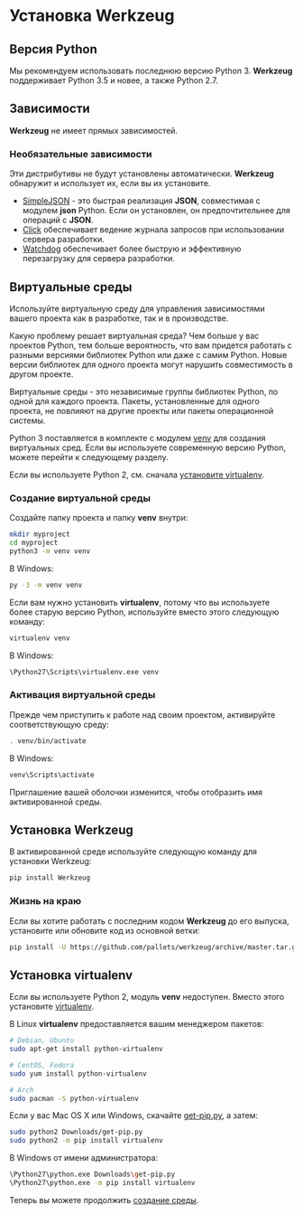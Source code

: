# Установка Werkzeug

## Версия Python

Мы рекомендуем использовать последнюю версию Python 3. **Werkzeug** поддерживает Python 3.5 и новее, а также Python 2.7.

## Зависимости

**Werkzeug** не имеет прямых зависимостей.

### Необязательные зависимости

Эти дистрибутивы не будут установлены автоматически. **Werkzeug** обнаружит и использует их, если вы их установите.

* [SimpleJSON](https://simplejson.readthedocs.io/en/latest/) - это быстрая реализация **JSON**, совместимая с модулем **json** Python. Если он установлен, он предпочтительнее для операций с **JSON**.
* [Click](https://pypi.org/project/click/) обеспечивает ведение журнала запросов при использовании сервера разработки.
* [Watchdog](https://pypi.org/project/watchdog/) обеспечивает более быструю и эффективную перезагрузку для сервера разработки.

## Виртуальные среды

Используйте виртуальную среду для управления зависимостями вашего проекта как в разработке, так и в производстве.

Какую проблему решает виртуальная среда? Чем больше у вас проектов Python, тем больше вероятность, что вам придется работать с разными версиями библиотек Python или даже с самим Python. Новые версии библиотек для одного проекта могут нарушить совместимость в другом проекте.

Виртуальные среды - это независимые группы библиотек Python, по одной для каждого проекта. Пакеты, установленные для одного проекта, не повлияют на другие проекты или пакеты операционной системы.

Python 3 поставляется в комплекте с модулем [venv](https://docs.python.org/3/library/venv.html#module-venv) для создания виртуальных сред. Если вы используете современную версию Python, можете перейти к следующему разделу.

Если вы используете Python 2, см. сначала [установите virtualenv](ustanovka-werkzeug.md#ustanovka-virtualenv).

### Создание виртуальной среды

Создайте папку проекта и папку **venv** внутри:

```bash
mkdir myproject
cd myproject
python3 -m venv venv
```

В Windows:

```bash
py -3 -m venv venv
```

Если вам нужно установить **virtualenv**, потому что вы используете более старую версию Python, используйте вместо этого следующую команду:

```bash
virtualenv venv
```

В Windows:

```bash
\Python27\Scripts\virtualenv.exe venv
```

### Активация виртуальной среды

Прежде чем приступить к работе над своим проектом, активируйте соответствующую среду:

```bash
. venv/bin/activate
```

В Windows:

```bash
venv\Scripts\activate
```

Приглашение вашей оболочки изменится, чтобы отобразить имя активированной среды.

## Установка Werkzeug

В активированной среде используйте следующую команду для установки Werkzeug:

```bash
pip install Werkzeug
```

### Жизнь на краю

Если вы хотите работать с последним кодом **Werkzeug** до его выпуска, установите или обновите код из основной ветки:

```bash
pip install -U https://github.com/pallets/werkzeug/archive/master.tar.gz
```

## Установка virtualenv

Если вы используете Python 2, модуль **venv** недоступен. Вместо этого установите [virtualenv](https://virtualenv.pypa.io/en/latest/).

В Linux **virtualenv** предоставляется вашим менеджером пакетов:

```bash
# Debian, Ubuntu
sudo apt-get install python-virtualenv

# CentOS, Fedora
sudo yum install python-virtualenv

# Arch
sudo pacman -S python-virtualenv
```

Если у вас Mac OS X или Windows, скачайте [get-pip.py](https://bootstrap.pypa.io/get-pip.py), а затем:

```bash
sudo python2 Downloads/get-pip.py
sudo python2 -m pip install virtualenv
```

В Windows от имени администратора:

```bash
\Python27\python.exe Downloads\get-pip.py
\Python27\python.exe -m pip install virtualenv
```

Теперь вы можете продолжить [создание среды](ustanovka-werkzeug.md#sozdanie-virtualnoi-sredy).

